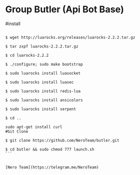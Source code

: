 # Group Butler (Api Bot Base)


#install

`````

$ wget http://luarocks.org/releases/luarocks-2.2.2.tar.gz

$ tar zxpf luarocks-2.2.2.tar.gz

$ cd luarocks-2.2.2

$ ./configure; sudo make bootstrap

$ sudo luarocks install luasocket

$ sudo luarocks install luasec

$ sudo luarocks install redis-lua

$ sudo luarocks install ansicolors

$ sudo luarocks install serpent

$ cd ..

sudo apt-get install curl
#Git Clone

$ git clone https://github.com/NeroTeam/butler.git

$ cd butler && sudo chmod 777 launch.sh
```


[Nero Team](https://telegram.me/NeroTeam)
